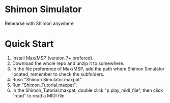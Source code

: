 # Shimon Simulator
Rehearse with Shimon anywhere
# Quick Start
1. Install Max/MSP (version 7+ prefered).
2. Download the whole repo and unzip it to somewhere.
3. In the file preference of Max/MSP, add the path where Shimon Simulator located, remember to check the subfolders.
4. Rusn "Shimon Simulator.maxpat".
5. Run "Shimon_Tutorial.maxpat".
6. In the Shimon_Tutorial.maxpat, double click "p play_midi_file", then click "read" to read a MIDI file
